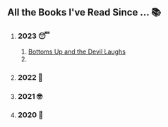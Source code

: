 ## All the Books I've Read Since ... 📚

1. ### 2023 😴
   1. [Bottoms Up and the Devil Laughs](https://www.nytimes.com/2023/03/22/books/review/bottoms-up-and-the-devil-laughs-kerry-howley.html)
   2. 
2. ### 2022 💪

3. ### 2021 🤓

4. ### 2020 🤮

